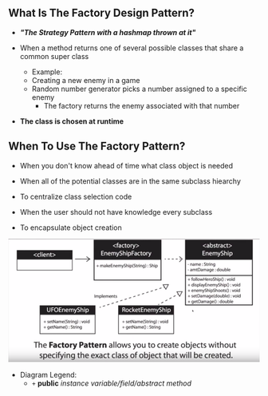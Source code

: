 ## What Is The Factory Design Pattern?

* _**"The Strategy Pattern with a hashmap thrown at it"**_

* When a method returns one of several possible classes that share a common super class

  * Example:
  * Creating a new enemy in a  game
  * Random number generator picks a number assigned to a specific enemy
    * The factory returns the enemy associated with that number

* **The class is chosen at runtime**

## When To Use The Factory Pattern?

* When you don't know ahead of time what class object is needed

* When all of the potential classes are in the same subclass hiearchy

* To centralize class selection code

* When the user should not have knowledge every subclass

* To encapsulate object creation

![Factory_Design_Pattern_Diagram](res/Factory-Design-Pattern-UML-Diagram.png)

* Diagram Legend:
  * `+` **public** _instance variable/field/abstract method_

